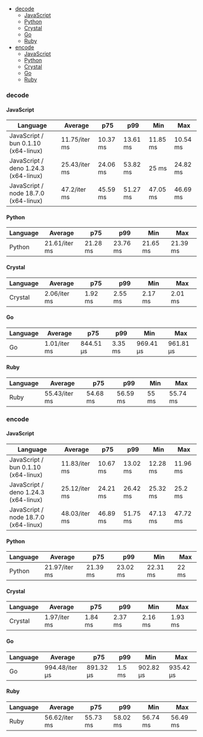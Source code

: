 - [decode](#base64-decode)
    - [JavaScript](#base64-decode-javascript)
    - [Python](#base64-decode-python)
    - [Crystal](#base64-decode-crystal)
    - [Go](#base64-decode-go)
    - [Ruby](#base64-decode-ruby)
- [encode](#base64-encode)
    - [JavaScript](#base64-encode-javascript)
    - [Python](#base64-encode-python)
    - [Crystal](#base64-encode-crystal)
    - [Go](#base64-encode-go)
    - [Ruby](#base64-encode-ruby)

### <a name="base64-decode">decode</a>

#### <a name="base64-decode-javascript">JavaScript</a>

| Language                             | Average       | p75      | p99      | Min      | Max      |
| ------------------------------------ | ------------- | -------- | -------- | -------- | -------- |
| JavaScript / bun 0.1.10 (x64-linux)  | 11.75/iter ms | 10.37 ms | 13.61 ms | 11.85 ms | 10.54 ms |
| JavaScript / deno 1.24.3 (x64-linux) | 25.43/iter ms | 24.06 ms | 53.82 ms | 25 ms    | 24.82 ms |
| JavaScript / node 18.7.0 (x64-linux) | 47.2/iter ms  | 45.59 ms | 51.27 ms | 47.05 ms | 46.69 ms |

<div id="chart-0"></div>
<script src="https://cdn.jsdelivr.net/npm/apexcharts"></script>
<script>
new ApexCharts(document.querySelector('chart-0'), {"chart":{"height":320,"type":"bar","toolbar":{"show":true},"animations":{"enabled":false}},"series":[{"name":"base64","data":[25428940.67000001,11749889.300000004,47196075.69]}],"stroke":{"width":1,"curve":"straight"},"xaxis":{"categories":["JavaScript / deno 1.24.3 (x64-linux)","JavaScript / bun 0.1.10 (x64-linux)","JavaScript / node 18.7.0 (x64-linux)"],"tooltip":{"enabled":false}}})
</script>

#### <a name="base64-decode-python">Python</a>

| Language | Average       | p75      | p99      | Min      | Max      |
| -------- | ------------- | -------- | -------- | -------- | -------- |
| Python   | 21.61/iter ms | 21.28 ms | 23.76 ms | 21.65 ms | 21.39 ms |

<div id="chart-1"></div>
<script src="https://cdn.jsdelivr.net/npm/apexcharts"></script>
<script>
new ApexCharts(document.querySelector('chart-1'), {"chart":{"height":320,"type":"bar","toolbar":{"show":true},"animations":{"enabled":false}},"series":[{"name":"base64","data":[21608131.099999998]}],"stroke":{"width":1,"curve":"straight"},"xaxis":{"categories":["Python"],"tooltip":{"enabled":false}}})
</script>

#### <a name="base64-decode-crystal">Crystal</a>

| Language | Average      | p75     | p99     | Min     | Max     |
| -------- | ------------ | ------- | ------- | ------- | ------- |
| Crystal  | 2.06/iter ms | 1.92 ms | 2.55 ms | 2.17 ms | 2.01 ms |

<div id="chart-2"></div>
<script src="https://cdn.jsdelivr.net/npm/apexcharts"></script>
<script>
new ApexCharts(document.querySelector('chart-2'), {"chart":{"height":320,"type":"bar","toolbar":{"show":true},"animations":{"enabled":false}},"series":[{"name":"base64","data":[2057063.4999999998]}],"stroke":{"width":1,"curve":"straight"},"xaxis":{"categories":["Crystal"],"tooltip":{"enabled":false}}})
</script>

#### <a name="base64-decode-go">Go</a>

| Language | Average      | p75       | p99     | Min       | Max       |
| -------- | ------------ | --------- | ------- | --------- | --------- |
| Go       | 1.01/iter ms | 844.51 µs | 3.35 ms | 969.41 µs | 961.81 µs |

<div id="chart-3"></div>
<script src="https://cdn.jsdelivr.net/npm/apexcharts"></script>
<script>
new ApexCharts(document.querySelector('chart-3'), {"chart":{"height":320,"type":"bar","toolbar":{"show":true},"animations":{"enabled":false}},"series":[{"name":"base64","data":[1008928.3400000002]}],"stroke":{"width":1,"curve":"straight"},"xaxis":{"categories":["Go"],"tooltip":{"enabled":false}}})
</script>

#### <a name="base64-decode-ruby">Ruby</a>

| Language | Average       | p75      | p99      | Min   | Max      |
| -------- | ------------- | -------- | -------- | ----- | -------- |
| Ruby     | 55.43/iter ms | 54.68 ms | 56.59 ms | 55 ms | 55.74 ms |

<div id="chart-4"></div>
<script src="https://cdn.jsdelivr.net/npm/apexcharts"></script>
<script>
new ApexCharts(document.querySelector('chart-4'), {"chart":{"height":320,"type":"bar","toolbar":{"show":true},"animations":{"enabled":false}},"series":[{"name":"base64","data":[55426407.569999985]}],"stroke":{"width":1,"curve":"straight"},"xaxis":{"categories":["Ruby"],"tooltip":{"enabled":false}}})
</script>

### <a name="base64-encode">encode</a>

#### <a name="base64-encode-javascript">JavaScript</a>

| Language                             | Average       | p75      | p99      | Min      | Max      |
| ------------------------------------ | ------------- | -------- | -------- | -------- | -------- |
| JavaScript / bun 0.1.10 (x64-linux)  | 11.83/iter ms | 10.67 ms | 13.02 ms | 12.28 ms | 11.96 ms |
| JavaScript / deno 1.24.3 (x64-linux) | 25.12/iter ms | 24.21 ms | 26.42 ms | 25.32 ms | 25.2 ms  |
| JavaScript / node 18.7.0 (x64-linux) | 48.03/iter ms | 46.89 ms | 51.75 ms | 47.13 ms | 47.72 ms |

<div id="chart-5"></div>
<script src="https://cdn.jsdelivr.net/npm/apexcharts"></script>
<script>
new ApexCharts(document.querySelector('chart-5'), {"chart":{"height":320,"type":"bar","toolbar":{"show":true},"animations":{"enabled":false}},"series":[{"name":"base64","data":[25118215.850000005,11828893.220000003,48025558.06000001]}],"stroke":{"width":1,"curve":"straight"},"xaxis":{"categories":["JavaScript / deno 1.24.3 (x64-linux)","JavaScript / bun 0.1.10 (x64-linux)","JavaScript / node 18.7.0 (x64-linux)"],"tooltip":{"enabled":false}}})
</script>

#### <a name="base64-encode-python">Python</a>

| Language | Average       | p75      | p99      | Min      | Max   |
| -------- | ------------- | -------- | -------- | -------- | ----- |
| Python   | 21.97/iter ms | 21.39 ms | 23.02 ms | 22.31 ms | 22 ms |

<div id="chart-6"></div>
<script src="https://cdn.jsdelivr.net/npm/apexcharts"></script>
<script>
new ApexCharts(document.querySelector('chart-6'), {"chart":{"height":320,"type":"bar","toolbar":{"show":true},"animations":{"enabled":false}},"series":[{"name":"base64","data":[21971210.520000003]}],"stroke":{"width":1,"curve":"straight"},"xaxis":{"categories":["Python"],"tooltip":{"enabled":false}}})
</script>

#### <a name="base64-encode-crystal">Crystal</a>

| Language | Average      | p75     | p99     | Min     | Max     |
| -------- | ------------ | ------- | ------- | ------- | ------- |
| Crystal  | 1.97/iter ms | 1.84 ms | 2.37 ms | 2.16 ms | 1.93 ms |

<div id="chart-7"></div>
<script src="https://cdn.jsdelivr.net/npm/apexcharts"></script>
<script>
new ApexCharts(document.querySelector('chart-7'), {"chart":{"height":320,"type":"bar","toolbar":{"show":true},"animations":{"enabled":false}},"series":[{"name":"base64","data":[1969323.6399999994]}],"stroke":{"width":1,"curve":"straight"},"xaxis":{"categories":["Crystal"],"tooltip":{"enabled":false}}})
</script>

#### <a name="base64-encode-go">Go</a>

| Language | Average        | p75       | p99    | Min       | Max       |
| -------- | -------------- | --------- | ------ | --------- | --------- |
| Go       | 994.48/iter µs | 891.32 µs | 1.5 ms | 902.82 µs | 935.42 µs |

<div id="chart-8"></div>
<script src="https://cdn.jsdelivr.net/npm/apexcharts"></script>
<script>
new ApexCharts(document.querySelector('chart-8'), {"chart":{"height":320,"type":"bar","toolbar":{"show":true},"animations":{"enabled":false}},"series":[{"name":"base64","data":[994475.3100000002]}],"stroke":{"width":1,"curve":"straight"},"xaxis":{"categories":["Go"],"tooltip":{"enabled":false}}})
</script>

#### <a name="base64-encode-ruby">Ruby</a>

| Language | Average       | p75      | p99      | Min      | Max      |
| -------- | ------------- | -------- | -------- | -------- | -------- |
| Ruby     | 56.62/iter ms | 55.73 ms | 58.02 ms | 56.74 ms | 56.49 ms |

<div id="chart-9"></div>
<script src="https://cdn.jsdelivr.net/npm/apexcharts"></script>
<script>
new ApexCharts(document.querySelector('chart-9'), {"chart":{"height":320,"type":"bar","toolbar":{"show":true},"animations":{"enabled":false}},"series":[{"name":"base64","data":[56619077.130000025]}],"stroke":{"width":1,"curve":"straight"},"xaxis":{"categories":["Ruby"],"tooltip":{"enabled":false}}})
</script>

